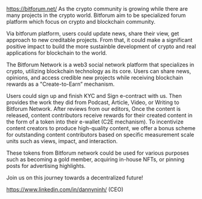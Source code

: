 https://bitforum.net/
As the crypto community is growing while there are many projects in the crypto world. Bitforum aim to be specialized forum platform which focus on crypto and blockchain community. 

Via bitforum platform, users could update news, share their view, get approach to new creditable projects. From that, it could make a significant positive impact to build the more sustainble development of crypto and real applications for blockchain to the world.

The Bitforum Network is a web3 social network platform that specializes in crypto, utilizing blockchain technology as its core. Users can share news, opinions, and access credible new projects while receiving blockchain rewards as a "Create-to-Earn” mechanism.  

Users could sign up and finish KYC and Sign e-contract with us. Then provides the work they did from Podcast, Article, Video, or Writing to Bitforum Network. After reviews from our editors, Once the content is released, content contributors receive rewards for their created content in the form of a token into their e-wallet (C2E mechanism). To incentivize content creators to produce high-quality content, we offer a bonus scheme for outstanding content contributors based on specific measurement scale units such as views, impact, and interaction.

These tokens from Bitforum network could be used for various purposes such as becoming a gold member, acquiring in-house NFTs, or pinning posts for advertising highlights.

Join us on this journey towards a decentralized future!

https://www.linkedin.com/in/dannyninh/ (CEO)
